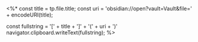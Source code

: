 <%* 
const title = tp.file.title;
const uri = 'obsidian://open?vault=Vault&file=' + encodeURI(title);

const fullstring = '[' + title + ']' + '(' + uri + ')'
navigator.clipboard.writeText(fullstring);
%>